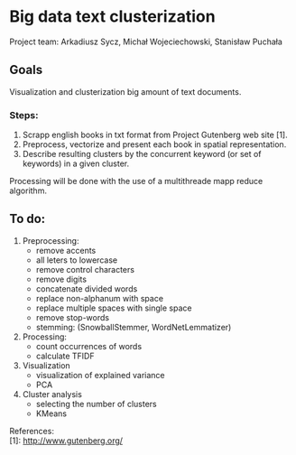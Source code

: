 # Big data text clusterization
Project team: Arkadiusz Sycz, Michał Wojeciechowski, Stanisław Puchała

## Goals

Visualization and clusterization big amount of text documents. 

### Steps:

1. Scrapp english books in txt format from Project Gutenberg web site [1].
2. Preprocess, vectorize and present each book in spatial representation. 
3. Describe resulting clusters by the concurrent keyword (or set of keywords) in a given cluster. 

Processing will be done with the use of a multithreade mapp reduce algorithm. 

## To do:
1. Preprocessing:
    - remove accents 
    - all leters to lowercase
    - remove control characters
    - remove digits 
    - concatenate divided words
    - replace non-alphanum with space  
    - replace multiple spaces with single space 
    - remove stop-words
    - stemming: (SnowballStemmer, WordNetLemmatizer)
2. Processing: 
    - count occurrences of words 
    - calculate TFIDF
3. Visualization 
    - visualization of explained variance
    - PCA
4. Cluster analysis
    - selecting the number of clusters 
    - KMeans

References:  
    [1]: http://www.gutenberg.org/
